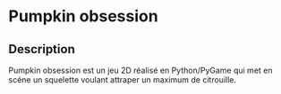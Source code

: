 Pumpkin obsession
=================

Description
-----------

Pumpkin obsession est un jeu 2D réalisé en Python/PyGame qui met en scéne un
squelette voulant attraper un maximum de citrouille.
